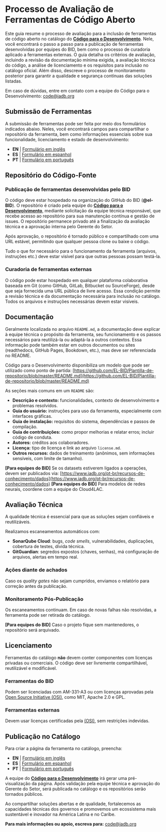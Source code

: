 # Processo de Avaliação de Ferramentas de Código Aberto

Este guia resume o processo de avaliação para a inclusão de ferramentas de código aberto no catálogo do **[Código para o Desenvolvimento](https://knowledge.iadb.org/pt-br/codigo-para-o-desenvolvimento)**. Nele, você encontrará o passo a passo para a publicação de ferramentas desenvolvidas por equipes do BID, bem como o processo de curadoria aplicado a ferramentas externas. O guia detalha os critérios de avaliação, incluindo a revisão da documentação mínima exigida, a avaliação técnica do código, a análise de licenciamento e os requisitos para inclusão no catálogo oficial. Além disso, descreve o processo de monitoramento posterior para garantir a qualidade e segurança contínuas das soluções listadas.

Em caso de dúvidas, entre em contato com a equipe do Código para o Desenvolvimento: code@iadb.org

## Submissão de Ferramentas

A submissão de ferramentas pode ser feita por meio dos formulários indicados abaixo. Neles, você encontrará campos para compartilhar o repositório da ferramenta, bem como informações essenciais sobre sua funcionalidade, licenciamento e estado de desenvolvimento:

- **EN** | [Formulário em inglês](https://airtable.com/appqBwYkYJ59bamQ1/pagwBOJH5bcYZRRe7/form)
- **ES** | [Formulário em espanhol](https://airtable.com/appqBwYkYJ59bamQ1/pagcmwH1ayDUY9OIR/form)
- **PT** | [Formulário em português](https://airtable.com/appqBwYkYJ59bamQ1/pagxaSflR1GbhUmpy/form)

## Repositório do Código-Fonte

### Publicação de ferramentas desenvolvidas pelo BID

O código deve estar hospedado na organização do GitHub do BID (**@el-BID**). O repositório é criado pela equipe do **[Código para o Desenvolvimento](https://knowledge.iadb.org/pt-br/codigo-para-o-desenvolvimento)**, mediante solicitação da equipe técnica responsável, que recebe acesso ao repositório para sua manutenção contínua e gestão de issues. O repositório permanece privado até a finalização da avaliação técnica e a aprovação interna pelo Gerente do Setor.

Após aprovação, o repositório é tornado público e compartilhado com uma URL estável, permitindo que qualquer pessoa clone ou baixe o código.

Tudo o que for necessário para o funcionamento da ferramenta (arquivos, instruções etc.) deve estar visível para que outras pessoas possam testá-la.

### Curadoria de ferramentas externas

O código pode estar hospedado em qualquer plataforma colaborativa baseada em Git (como GitHub, GitLab, Bitbucket ou SourceForge), desde que seja fornecida uma URL pública de livre acesso. Essa condição permite a revisão técnica e da documentação necessária para inclusão no catálogo. Todos os arquivos e instruções necessárias devem estar visíveis.

## Documentação

Geralmente localizada no arquivo `README.md`, a documentação deve explicar à equipe técnica o propósito da ferramenta, seu funcionamento e os passos necessários para reutilizá-la ou adaptá-la a outros contextos. Essa informação pode também estar em outros documentos ou sites (readthedocs, GitHub Pages, Bookdown, etc.), mas deve ser referenciada no README.

Código para o Desenvolvimento disponibiliza um modelo que pode ser utilizado como ponto de partida: [https://github.com/EL-BID/Plantilla-de-repositorio/blob/master/README.md](https://github.com/EL-BID/Plantilla-de-repositorio/blob/master/README.md)

As seções mais comuns em um `README` são:

- **Descrição e contexto:** funcionalidades, contexto de desenvolvimento e problemas resolvidos.
- **Guia do usuário:** instruções para uso da ferramenta, especialmente com interfaces gráficas.
- **Guia de instalação:** requisitos do sistema, dependências e passos de compilação.
- **Guia de contribuições:** como propor melhorias e relatar erros; incluir código de conduta.
- **Autores:** créditos aos colaboradores.
- **Licença:** tipo de licença e link ao arquivo `license.md`.
- **Outros recursos:** dados de treinamento (anônimos, sem informações sensíveis, com limite de tamanho).

**[Para equipes do BID]** Se os datasets estiverem ligados a operações, devem ser publicados via:
[https://www.iadb.org/pt-br/recursos-de-conhecimento/dados](https://www.iadb.org/pt-br/recursos-de-conhecimento/dados)
**[Para equipes do BID]** Para modelos de redes neurais, coordene com a equipe do Cloud4LAC.

## Avaliação Técnica

A qualidade técnica é essencial para que as soluções sejam confiáveis e reutilizáveis.

Realizamos escaneamentos automáticos com:

- **SonarQube Cloud**: bugs, *code smells*, vulnerabilidades, duplicações, cobertura de testes, dívida técnica.
- **GitGuardian**: segredos expostos (chaves, senhas), má configuração de arquivos, alertas em tempo real.

### Ações diante de achados

Caso os *quality gates* não sejam cumpridos, enviamos o relatório para correção antes da publicação.

### Monitoramento Pós-Publicação

Os escaneamentos continuam. Em caso de novas falhas não resolvidas, a ferramenta pode ser retirada do catálogo.

**[Para equipes do BID]** Caso o projeto fique sem mantenedores, o repositório será arquivado.

## Licenciamento

Ferramentas do catálogo **não** devem conter componentes com licenças privadas ou comerciais. O código deve ser livremente compartilhável, reutilizável e modificável.

### Ferramentas do BID

Podem ser licenciadas com AM-331-A3 ou com licenças aprovadas pela [Open Source Initiative (OSI)](https://opensource.org/licenses), como MIT, Apache 2.0 e GPL.

### Ferramentas externas

Devem usar licenças certificadas pela [(OSI)](https://opensource.org/licenses), sem restrições indevidas.

## Publicação no Catálogo

Para criar a página da ferramenta no catálogo, preencha:

- **EN** | [Formulário em inglês](https://airtable.com/appqBwYkYJ59bamQ1/pagwBOJH5bcYZRRe7/form)
- **ES** | [Formulário em espanhol](https://airtable.com/appqBwYkYJ59bamQ1/pagcmwH1ayDUY9OIR/form)
- **PT** | [Formulário em português](https://airtable.com/appqBwYkYJ59bamQ1/pagxaSflR1GbhUmpy/form)

A equipe do **[Código para o Desenvolvimento](https://knowledge.iadb.org/pt-br/codigo-para-o-desenvolvimento)** irá gerar uma pré-visualização da página. Após validação pela equipe técnica e aprovação do Gerente do Setor, será publicada no catálogo e os repositórios serão tornados públicos.

Ao compartilhar soluções abertas e de qualidade, fortalecemos as capacidades técnicas dos governos e promovemos um ecossistema mais sustentável e inovador na América Latina e no Caribe.

**Para mais informações ou apoio, escreva para:** [code@iadb.org](mailto:code@iadb.org)